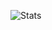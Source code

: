 ![Stats](https://github-readme-stats.vercel.app/api?username=sedyh&show_icons=true&border_radius=10&theme=tokyonight&bg_color=35,101a1f,101a1f,15222a,1f313f)

<!---
![Stats](https://github-readme-stats.vercel.app/api?username=sedyh&show_icons=true&text_color=&icon_color=ffffff&bg_color=35,101a1f,101a1f,15222a,1f313f&theme=dark)
-->

